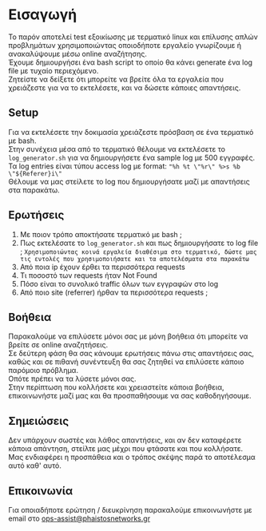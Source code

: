 # Εισαγωγή
Το παρόν αποτελεί test εξοικίωσης με τερματικό linux και επίλυσης απλών προβλημάτων χρησιμοποιώντας οποιοδήποτε εργαλείο γνωρίζουμε ή ανακαλύψουμε μέσω online αναζήτησης.  
Έχουμε δημιουργήσει ένα bash script το οποίο θα κάνει generate ένα log file με τυχαίο περιεχόμενο.  
Ζητείστε να δείξετε ότι μπορείτε να βρείτε όλα τα εργαλεία που χρειάζεστε για να το εκτελέσετε, και να δώσετε κάποιες απαντήσεις.  

## Setup
Για να εκτελέσετε την δοκιμασία χρειάζεστε πρόσβαση σε ένα τερματικό με bash.  
Στην συνέχεια μέσα από το τερματικό θέλουμε να εκτελέσετε το `log_generator.sh` για να δημιουργήσετε ένα sample log με 500 εγγραφές.  
Τα log entries είναι τύπου access log με format: `"%h %t \"%r\" %>s %b \"${Referer}i\"`  
Θέλουμε να μας στείλετε το log που δημιουργήσατε μαζί με απαντήσεις στα παρακάτω.  

## Ερωτήσεις
1. Με ποιον τρόπο αποκτήσατε τερματικό με bash ;
2. Πως εκτελέσατε το `log_generator.sh` και πως δημιουργήσατε το log file ;
`Χρησιμοποιώντας κοινά εργαλεία διαθέσιμα στο τερματικό, δώστε μας τις εντολές που χρησιμοποιήσατε και τα αποτελέσματα στα παρακάτω`
3. Από ποια ip έχουν έρθει τα περισσότερα requests
4. Τι ποσοστό των requests ήταν Not Found
5. Πόσο είναι το συνολικό traffic όλων των εγγραφών στο log
6. Από ποιο site (referrer) ήρθαν τα περισσότερα requests ;

## Βοήθεια
Παρακαλούμε να επιλύσετε μόνοι σας με μόνη βοήθεια ότι μπορείτε να βρείτε σε online αναζητήσεις.  
Σε δεύτερη φάση θα σας κάνουμε ερωτήσεις πάνω στις απαντήσεις σας, καθώς και σε πιθανή συνέντευξη θα σας ζητηθεί να επιλύσετε κάποιο παρόμοιο πρόβλημα.  
Οπότε πρέπει να τα λύσετε μόνοι σας.  
Στην περίπτωση που κολλήσετε και χρειαστείτε κάποια βοήθεια, επικοινωνήστε μαζί μας και θα προσπαθήσουμε να σας καθοδηγήσουμε.  

## Σημειώσεις
Δεν υπάρχουν σωστές και λάθος απαντήσεις, και αν δεν καταφέρετε κάποια απάντηση, στείλτε μας μέχρι που φτάσατε και που κολλήσατε.  
Μας ενδιαφέρει η προσπάθεια και ο τρόπος σκέψης παρά το αποτέλεσμα αυτό καθ' αυτό.

## Επικοινωνία
Για οποιαδήποτε ερώτηση / διευκρίνηση παρακαλούμε επικοινωνήστε με email στο ops-assist@phaistosnetworks.gr
